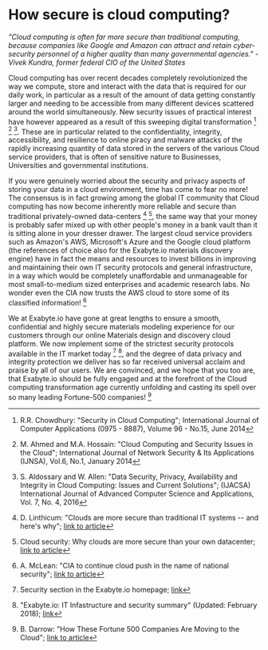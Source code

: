 <!-- by GM -->

# How secure is cloud computing?

*"Cloud computing is often far more secure than traditional computing, because companies like Google and Amazon can attract and retain cyber-security personnel of a higher quality than many governmental agencies." - Vivek Kundra, former federal CIO of the United States*
<br>

Cloud computing has over recent decades completely revolutionized the way we compute, store and interact with the data that is required for our daily work, in particular as a result of the amount of data getting constantly larger and needing to be accessible from many different devices scattered around the world simultaneously. New security issues of practical interest have however appeared as a result of this sweeping digital transformation [^fn1] [^fn2] [^fn3]. These are in particular related to the confidentiality, integrity, accessibility, and resilience to online piracy and malware attacks of the rapidly increasing quantity of data stored in the servers of the various Cloud service providers, that is often of sensitive nature to Businesses, Universities and governmental institutions. 

If you were genuinely worried about the security and privacy aspects of storing your data in a cloud environment, time has come to fear no more! The consensus is in fact growing among the global IT community that Cloud computing has now become inherently more reliable and secure than traditional privately-owned data-centers [^fn4] [^fn5], the same way that your money is probably safer mixed up with other people's money in a bank vault than it is sitting alone in your dresser drawer. The largest cloud service providers such as Amazon's AWS, Microsoft's Azure and the Google cloud platform (the references of choice also for the Exabyte.io materials discovery engine) have in fact the means and resources to invest billions in improving and maintaining their own IT security protocols and general infrastructure, in a way which would be completely unaffordable and unmanageable for most small-to-medium sized enterprises and academic research labs. No wonder even the CIA now trusts the AWS cloud to store some of its classified information! [^fn6]  

We at Exabyte.io have gone at great lengths to ensure a smooth, confidential and highly secure materials modeling experience for our customers through our online Materials design and discovery cloud platform. We now implement some of the strictest security protocols available in the IT market today [^fn7] [^fn8], and the degree of data privacy and integrity protection we deliver has so far received universal acclaim and praise by all of our users. We are convinced, and we hope that you too are, that Exabyte.io should be fully engaged and at the forefront of the Cloud computing transformation age currently unfolding and casting its spell over so many leading Fortune-500 companies! [^fn9] 

[^fn1]: R.R. Chowdhury: "Security in Cloud Computing"; International Journal of Computer Applications (0975 - 8887), Volume 96 - No.15, June 2014 
[^fn2]: M. Ahmed and M.A. Hossain: "Cloud Computing and Security Issues in the Cloud"; International Journal of Network Security & Its Applications (IJNSA), Vol.6, No.1, January 2014
[^fn3]: S. Aldossary and W. Allen: "Data Security, Privacy, Availability and Integrity in Cloud Computing: Issues and Current Solutions"; (IJACSA) International Journal of Advanced Computer Science and Applications, Vol. 7, No. 4, 2016
[^fn4]: D. Linthicum: "Clouds are more secure than traditional IT systems -- and here's why"; [link to article](https://searchcloudcomputing.techtarget.com/opinion/Clouds-are-more-secure-than-traditional-IT-systems-and-heres-why)
[^fn5]: Cloud security: Why clouds are more secure than your own datacenter; [link to article](http://ciosurvivalguide.com/blog/cloud-security-why-clouds-are-more-secure-than-your-own-datacenter)
[^fn6]: A. McLean: "CIA to continue cloud push in the name of national security"; [link to article](https://www.zdnet.com/article/cia-to-continue-cloud-push-in-the-name-of-national-security/)
[^fn7]: Security section in the Exabyte.io homepage; [link](https://exabyte.io/#security) 
[^fn8]: "Exabyte.io: IT Infastructure and security summary" (Updated: February 2018); [link](https://exabyte.docsend.com/view/fdjpkxp)
[^fn9]: B. Darrow: "How These Fortune 500 Companies Are Moving to the Cloud"; [link to article](http://fortune.com/2016/07/19/big-companies-many-clouds/)
